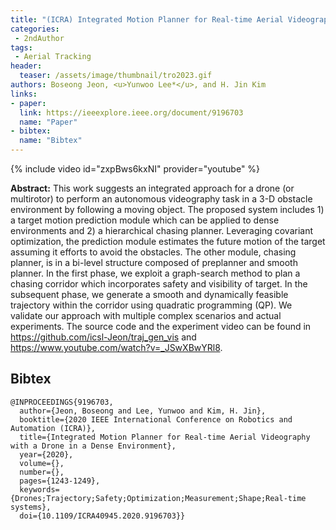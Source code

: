 ```yaml
---
title: "(ICRA) Integrated Motion Planner for Real-time Aerial Videography with a Drone in a Dense Environment"
categories:
 - 2ndAuthor
tags:
 - Aerial Tracking
header:
  teaser: /assets/image/thumbnail/tro2023.gif
authors: Boseong Jeon, <u>Yunwoo Lee*</u>, and H. Jin Kim
links:
- paper:
  link: https://ieeexplore.ieee.org/document/9196703
  name: "Paper"
- bibtex:
  name: "Bibtex"
---
```

{% include video id="zxpBws6kxNI" provider="youtube" %}

**Abstract:** This work suggests an integrated approach for a drone (or multirotor) to perform an autonomous videography task in a 3-D obstacle environment by following a moving object. The proposed system includes 1) a target motion prediction module which can be applied to dense environments and 2) a hierarchical chasing planner. Leveraging covariant optimization, the prediction module estimates the future motion of the target assuming it efforts to avoid the obstacles. The other module, chasing planner, is in a bi-level structure composed of preplanner and smooth planner. In the first phase, we exploit a graph-search method to plan a chasing corridor which incorporates safety and visibility of target. In the subsequent phase, we generate a smooth and dynamically feasible trajectory within the corridor using quadratic programming (QP). We validate our approach with multiple complex scenarios and actual experiments. The source code and the experiment video can be found in https://github.com/icsl-Jeon/traj_gen_vis and https://www.youtube.com/watch?v=_JSwXBwYRl8.

## Bibtex <a id="bibtex"></a>
```
@INPROCEEDINGS{9196703,
  author={Jeon, Boseong and Lee, Yunwoo and Kim, H. Jin},
  booktitle={2020 IEEE International Conference on Robotics and Automation (ICRA)}, 
  title={Integrated Motion Planner for Real-time Aerial Videography with a Drone in a Dense Environment}, 
  year={2020},
  volume={},
  number={},
  pages={1243-1249},
  keywords={Drones;Trajectory;Safety;Optimization;Measurement;Shape;Real-time systems},
  doi={10.1109/ICRA40945.2020.9196703}}
```
